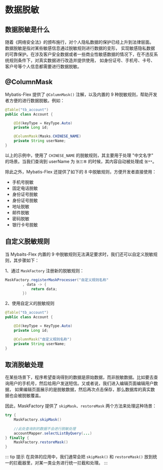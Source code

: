 # 数据脱敏

## 数据脱敏是什么

随着《网络安全法》的颁布施行，对个人隐私数据的保护已经上升到法律层面。 数据脱敏是指对某些敏感信息通过脱敏规则进行数据的变形，
实现敏感隐私数据的可靠保护。在涉及客户安全数据或者一些商业性敏感数据的情况下，在不违反系统规则条件下，对真实数据进行改造并提供使用，
如身份证号、手机号、卡号、客户号等个人信息都需要进行数据脱敏。

## @ColumnMask

Mybatis-Flex 提供了 `@ColumnMask()` 注解，以及内置的 9 种脱敏规则，帮助开发者方便的进行数据脱敏。例如：

```java
@Table("tb_account")
public class Account {

    @Id(keyType = KeyType.Auto)
    private Long id;

    @ColumnMask(Masks.CHINESE_NAME)
    private String userName;
}
```

以上的示例中，使用了 `CHINESE_NAME` 的脱敏规则，其主要用于处理 "中文名字" 的场景。当我们查询到 userName 为 `张三丰` 的时候，其内容自动被处理成 `张**`。

除此之外，Mybatis-Flex 还提供了如下的 8 中脱敏规则，方便开发者直接使用：

- 手机号脱敏
- 固定电话脱敏
- 身份证号脱敏
- 身份证号脱敏
- 地址脱敏
- 邮件脱敏
- 密码脱敏
- 银行卡号脱敏

## 自定义脱敏规则

当 Mybaits-Flex 内置的 9 中脱敏规则无法满足要求时，我们还可以自定义脱敏规则，其步骤如下：

1、通过 `MaskFactory` 注册新的脱敏规则：

```java
MaskFactory.registerMaskProcesser("自定义规则名称"
        , data -> {
            return data;
        })
```

2、使用自定义的脱敏规则
```java 7
@Table("tb_account")
public class Account {

    @Id(keyType = KeyType.Auto)
    private Long id;

    @ColumnMask("自定义规则名称")
    private String userName;
}
```

## 取消脱敏处理

在某些场景下，程序希望查询得到的数据是原始数据，而非脱敏数据。比如要去查询用户的手机号，然后给用户发送短信。又或者说，我们进入编辑页面编辑用户数据，
如果编辑页面展示的是脱敏数据，然后再次点击保存，那么数据库的真实数据也会被脱敏覆盖。

因此，MaskFactory 提供了 `skipMask`、`restoreMask` 两个方法来处理这种场景：

```java 2,7
try {
    MaskFactory.skipMask()
    
    //此处查询到的数据不会进行脱敏处理
    accountMapper.selectListByQuery(...)
} finally {
    MaskFactory.restoreMask()
}
```

::: tip 提示
在具体的应用中，我们通常会把 `skipMask()` 和 `restoreMask()` 放到统一的拦截器里，对某一类业务进行统一拦截和处理。
:::
